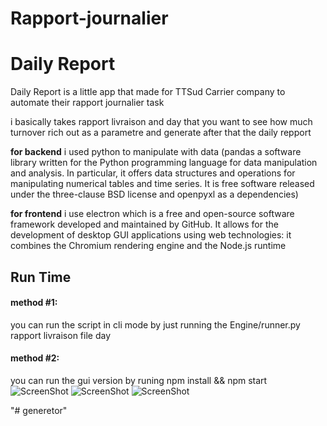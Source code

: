 # Rapport-journalier

# Daily Report

Daily Report is a little app that made for TTSud Carrier company to automate their rapport journalier task

i basically takes rapport livraison and day that you want to see how much turnover rich out as a parametre and generate after that the daily repport

**for backend**  i used python to manipulate with data (pandas  a software library written for the Python programming language for data manipulation and analysis. In particular, it offers data structures and operations for manipulating numerical tables and time series. It is free software released under the three-clause BSD license and  openpyxl as a dependencies)

**for frontend** i use electron which is  a free and open-source software framework developed and maintained by GitHub. It allows for the development of desktop GUI applications using web technologies: it combines the Chromium rendering engine and the Node.js runtime


## Run Time
#### method #1:
  you can run the script in cli mode by just running the Engine/runner.py rapport livraison file day 

#### method #2:
  you can run the gui version by runing npm install && npm start
![ScreenShot](https://raw.githubusercontent.com/XImport/Rapport-journalier/master/assests/imgs/Capture%20d%E2%80%99%C3%A9cran%202021-12-01%20132135.jpg?token=AMYPKRPOXYGM5ZXD7NPNO6DBU6H2I)
![ScreenShot](https://raw.githubusercontent.com/XImport/Rapport-journalier/master/assests/imgs/Capture%20d%E2%80%99%C3%A9cran%202021-12-01%20132353.jpg?token=AMYPKRJOTEWQ5VBOHZX4H7DBU6ICW)
![ScreenShot](https://raw.githubusercontent.com/XImport/Rapport-journalier/master/assests/imgs/Capture%20d%E2%80%99%C3%A9cran%202021-12-01%20132406.jpg?token=AMYPKRKN32SOL5EPKNDVMWTBU6ID2)




"# generetor" 

